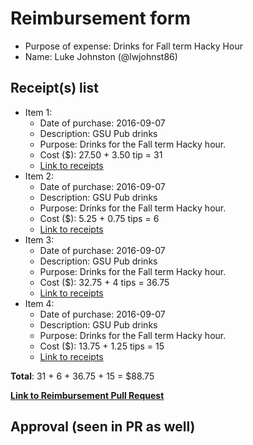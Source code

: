 
# Reimbursement form

- Purpose of expense: Drinks for Fall term Hacky Hour
- Name: Luke Johnston (@lwjohnst86)

## Receipt(s) list

- Item 1:
    - Date of purchase: 2016-09-07
    - Description: GSU Pub drinks
    - Purpose: Drinks for the Fall term Hacky hour.
    - Cost ($): 27.50 + 3.50 tip = 31
    - [Link to receipts](https://github.com/UofTCoders/council/blob/master/treasurer/receipts/2016-09-07-drinks-GSUPub.pdf)
- Item 2:
    - Date of purchase: 2016-09-07
    - Description: GSU Pub drinks
    - Purpose: Drinks for the Fall term Hacky hour.
    - Cost ($): 5.25 + 0.75 tips = 6
    - [Link to receipts](https://github.com/UofTCoders/council/blob/master/treasurer/receipts/2016-09-07-drinks-GSUPub.pdf)
- Item 3:
    - Date of purchase: 2016-09-07
    - Description: GSU Pub drinks
    - Purpose: Drinks for the Fall term Hacky hour.
    - Cost ($): 32.75 + 4 tips = 36.75
    - [Link to receipts](https://github.com/UofTCoders/council/blob/master/treasurer/receipts/2016-09-07-drinks-GSUPub.pdf)
- Item 4:
    - Date of purchase: 2016-09-07
    - Description: GSU Pub drinks
    - Purpose: Drinks for the Fall term Hacky hour.
    - Cost ($): 13.75 + 1.25 tips = 15
    - [Link to receipts](https://github.com/UofTCoders/council/blob/master/treasurer/receipts/2016-09-07-drinks-GSUPub.pdf)

**Total**: 31 + 6 + 36.75 + 15 = $88.75
    
**[Link to Reimbursement Pull Request](https://github.com/UofTCoders/council/pull/41)**

## Approval (seen in PR as well)
